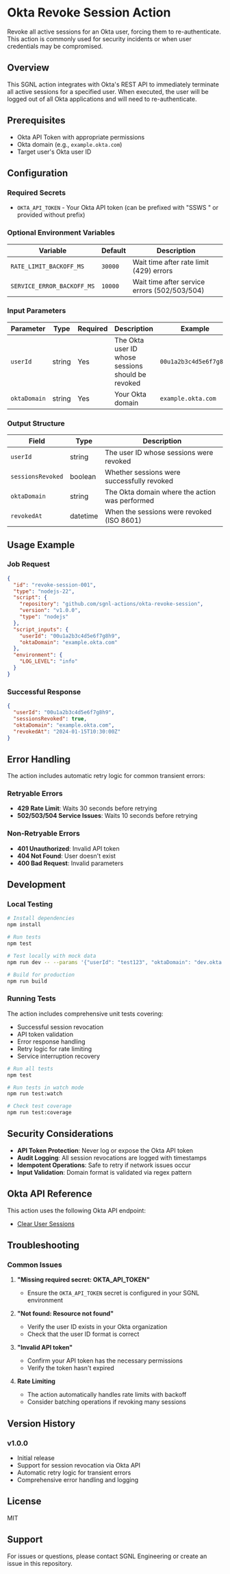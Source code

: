 # Okta Revoke Session Action

Revoke all active sessions for an Okta user, forcing them to re-authenticate. This action is commonly used for security incidents or when user credentials may be compromised.

## Overview

This SGNL action integrates with Okta's REST API to immediately terminate all active sessions for a specified user. When executed, the user will be logged out of all Okta applications and will need to re-authenticate.

## Prerequisites

- Okta API Token with appropriate permissions
- Okta domain (e.g., `example.okta.com`)
- Target user's Okta user ID

## Configuration

### Required Secrets

- `OKTA_API_TOKEN` - Your Okta API token (can be prefixed with "SSWS " or provided without prefix)

### Optional Environment Variables

| Variable | Default | Description |
|----------|---------|-------------|
| `RATE_LIMIT_BACKOFF_MS` | `30000` | Wait time after rate limit (429) errors |
| `SERVICE_ERROR_BACKOFF_MS` | `10000` | Wait time after service errors (502/503/504) |

### Input Parameters

| Parameter | Type | Required | Description | Example |
|-----------|------|----------|-------------|---------|
| `userId` | string | Yes | The Okta user ID whose sessions should be revoked | `00u1a2b3c4d5e6f7g8h9` |
| `oktaDomain` | string | Yes | Your Okta domain | `example.okta.com` |

### Output Structure

| Field | Type | Description |
|-------|------|-------------|
| `userId` | string | The user ID whose sessions were revoked |
| `sessionsRevoked` | boolean | Whether sessions were successfully revoked |
| `oktaDomain` | string | The Okta domain where the action was performed |
| `revokedAt` | datetime | When the sessions were revoked (ISO 8601) |

## Usage Example

### Job Request

```json
{
  "id": "revoke-session-001",
  "type": "nodejs-22",
  "script": {
    "repository": "github.com/sgnl-actions/okta-revoke-session",
    "version": "v1.0.0",
    "type": "nodejs"
  },
  "script_inputs": {
    "userId": "00u1a2b3c4d5e6f7g8h9",
    "oktaDomain": "example.okta.com"
  },
  "environment": {
    "LOG_LEVEL": "info"
  }
}
```

### Successful Response

```json
{
  "userId": "00u1a2b3c4d5e6f7g8h9",
  "sessionsRevoked": true,
  "oktaDomain": "example.okta.com",
  "revokedAt": "2024-01-15T10:30:00Z"
}
```

## Error Handling

The action includes automatic retry logic for common transient errors:

### Retryable Errors
- **429 Rate Limit**: Waits 30 seconds before retrying
- **502/503/504 Service Issues**: Waits 10 seconds before retrying

### Non-Retryable Errors
- **401 Unauthorized**: Invalid API token
- **404 Not Found**: User doesn't exist
- **400 Bad Request**: Invalid parameters

## Development

### Local Testing

```bash
# Install dependencies
npm install

# Run tests
npm test

# Test locally with mock data
npm run dev -- --params '{"userId": "test123", "oktaDomain": "dev.okta.com"}'

# Build for production
npm run build
```

### Running Tests

The action includes comprehensive unit tests covering:
- Successful session revocation
- API token validation
- Error response handling
- Retry logic for rate limiting
- Service interruption recovery

```bash
# Run all tests
npm test

# Run tests in watch mode
npm run test:watch

# Check test coverage
npm run test:coverage
```

## Security Considerations

- **API Token Protection**: Never log or expose the Okta API token
- **Audit Logging**: All session revocations are logged with timestamps
- **Idempotent Operations**: Safe to retry if network issues occur
- **Input Validation**: Domain format is validated via regex pattern

## Okta API Reference

This action uses the following Okta API endpoint:
- [Clear User Sessions](https://developer.okta.com/docs/reference/api/users/#clear-user-sessions)

## Troubleshooting

### Common Issues

1. **"Missing required secret: OKTA_API_TOKEN"**
   - Ensure the `OKTA_API_TOKEN` secret is configured in your SGNL environment

2. **"Not found: Resource not found"**
   - Verify the user ID exists in your Okta organization
   - Check that the user ID format is correct

3. **"Invalid API token"**
   - Confirm your API token has the necessary permissions
   - Verify the token hasn't expired

4. **Rate Limiting**
   - The action automatically handles rate limits with backoff
   - Consider batching operations if revoking many sessions

## Version History

### v1.0.0
- Initial release
- Support for session revocation via Okta API
- Automatic retry logic for transient errors
- Comprehensive error handling and logging

## License

MIT

## Support

For issues or questions, please contact SGNL Engineering or create an issue in this repository.